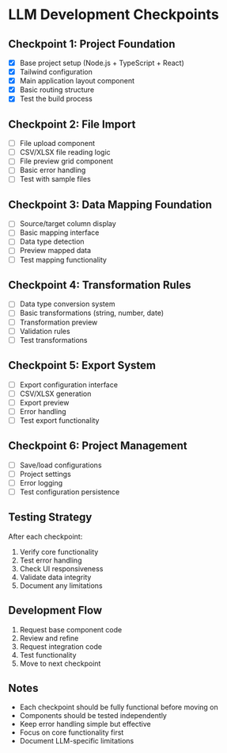 # LLM Development Checkpoints

## Checkpoint 1: Project Foundation
- [x] Base project setup (Node.js + TypeScript + React)
- [x] Tailwind configuration
- [x] Main application layout component
- [x] Basic routing structure
- [x] Test the build process

## Checkpoint 2: File Import
- [ ] File upload component
- [ ] CSV/XLSX file reading logic
- [ ] File preview grid component
- [ ] Basic error handling
- [ ] Test with sample files

## Checkpoint 3: Data Mapping Foundation
- [ ] Source/target column display
- [ ] Basic mapping interface
- [ ] Data type detection
- [ ] Preview mapped data
- [ ] Test mapping functionality

## Checkpoint 4: Transformation Rules
- [ ] Data type conversion system
- [ ] Basic transformations (string, number, date)
- [ ] Transformation preview
- [ ] Validation rules
- [ ] Test transformations

## Checkpoint 5: Export System
- [ ] Export configuration interface
- [ ] CSV/XLSX generation
- [ ] Export preview
- [ ] Error handling
- [ ] Test export functionality

## Checkpoint 6: Project Management
- [ ] Save/load configurations
- [ ] Project settings
- [ ] Error logging
- [ ] Test configuration persistence

## Testing Strategy
After each checkpoint:
1. Verify core functionality
2. Test error handling
3. Check UI responsiveness
4. Validate data integrity
5. Document any limitations

## Development Flow
1. Request base component code
2. Review and refine
3. Request integration code
4. Test functionality
5. Move to next checkpoint

## Notes
- Each checkpoint should be fully functional before moving on
- Components should be tested independently
- Keep error handling simple but effective
- Focus on core functionality first
- Document LLM-specific limitations
